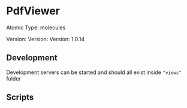 # PdfViewer

Atomic Type: molecules

Version: Version: Version: 1.0.14

## Development

Development servers can be started and should all exist inside `"views"` folder

## Scripts
